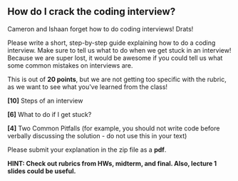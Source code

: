 ## How do I crack the coding interview?

Cameron and Ishaan forget how to do coding interviews! Drats!

Please write a short, step-by-step guide explaining how to do a coding interview. Make sure to tell us what to do when we get stuck in an interview! Because we are super lost, it would be awesome if you could tell us what some common mistakes on interviews are.

This is out of **20 points**, but we are not getting too specific with the rubric, as we want to see what you've learned from the class!

**[10]** Steps of an interview

**[6]** What to do if I get stuck?

**[4]** Two Common Pitfalls (for example, you should not write code before verbally discussing the solution - do not use this in your text)

Please submit your explanation in the zip file as a **pdf**.

__HINT: Check out rubrics from HWs, midterm, and final. Also, lecture 1 slides could be useful.__
